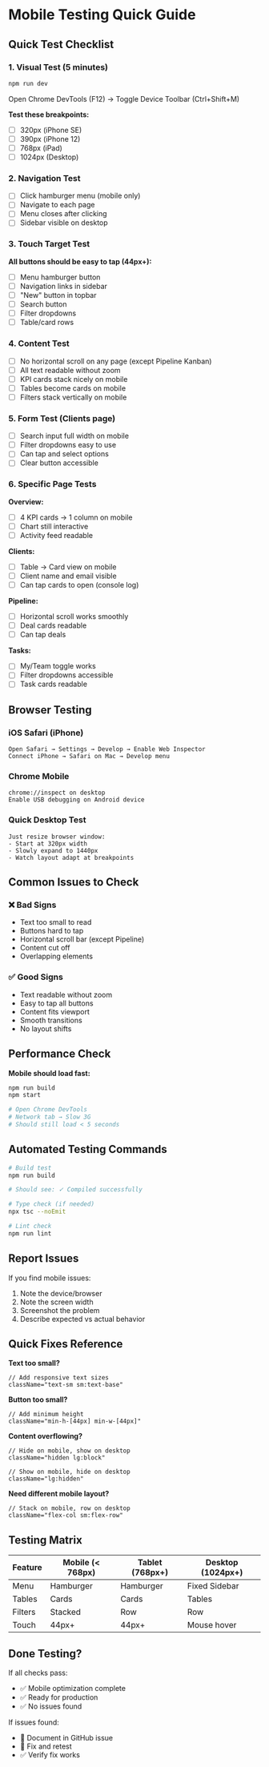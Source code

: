 # Mobile Testing Quick Guide

## Quick Test Checklist

### 1. Visual Test (5 minutes)
```bash
npm run dev
```

Open Chrome DevTools (F12) → Toggle Device Toolbar (Ctrl+Shift+M)

**Test these breakpoints:**
- [ ] 320px (iPhone SE)
- [ ] 390px (iPhone 12)
- [ ] 768px (iPad)
- [ ] 1024px (Desktop)

### 2. Navigation Test
- [ ] Click hamburger menu (mobile only)
- [ ] Navigate to each page
- [ ] Menu closes after clicking
- [ ] Sidebar visible on desktop

### 3. Touch Target Test
**All buttons should be easy to tap (44px+):**
- [ ] Menu hamburger button
- [ ] Navigation links in sidebar
- [ ] "New" button in topbar
- [ ] Search button
- [ ] Filter dropdowns
- [ ] Table/card rows

### 4. Content Test
- [ ] No horizontal scroll on any page (except Pipeline Kanban)
- [ ] All text readable without zoom
- [ ] KPI cards stack nicely on mobile
- [ ] Tables become cards on mobile
- [ ] Filters stack vertically on mobile

### 5. Form Test (Clients page)
- [ ] Search input full width on mobile
- [ ] Filter dropdowns easy to use
- [ ] Can tap and select options
- [ ] Clear button accessible

### 6. Specific Page Tests

**Overview:**
- [ ] 4 KPI cards → 1 column on mobile
- [ ] Chart still interactive
- [ ] Activity feed readable

**Clients:**
- [ ] Table → Card view on mobile
- [ ] Client name and email visible
- [ ] Can tap cards to open (console log)

**Pipeline:**
- [ ] Horizontal scroll works smoothly
- [ ] Deal cards readable
- [ ] Can tap deals

**Tasks:**
- [ ] My/Team toggle works
- [ ] Filter dropdowns accessible
- [ ] Task cards readable

## Browser Testing

### iOS Safari (iPhone)
```
Open Safari → Settings → Develop → Enable Web Inspector
Connect iPhone → Safari on Mac → Develop menu
```

### Chrome Mobile
```
chrome://inspect on desktop
Enable USB debugging on Android device
```

### Quick Desktop Test
```
Just resize browser window:
- Start at 320px width
- Slowly expand to 1440px
- Watch layout adapt at breakpoints
```

## Common Issues to Check

### ❌ Bad Signs
- Text too small to read
- Buttons hard to tap
- Horizontal scroll bar (except Pipeline)
- Content cut off
- Overlapping elements

### ✅ Good Signs
- Text readable without zoom
- Easy to tap all buttons
- Content fits viewport
- Smooth transitions
- No layout shifts

## Performance Check

**Mobile should load fast:**
```bash
npm run build
npm start

# Open Chrome DevTools
# Network tab → Slow 3G
# Should still load < 5 seconds
```

## Automated Testing Commands

```bash
# Build test
npm run build

# Should see: ✓ Compiled successfully

# Type check (if needed)
npx tsc --noEmit

# Lint check
npm run lint
```

## Report Issues

If you find mobile issues:
1. Note the device/browser
2. Note the screen width
3. Screenshot the problem
4. Describe expected vs actual behavior

## Quick Fixes Reference

**Text too small?**
```tsx
// Add responsive text sizes
className="text-sm sm:text-base"
```

**Button too small?**
```tsx
// Add minimum height
className="min-h-[44px] min-w-[44px]"
```

**Content overflowing?**
```tsx
// Hide on mobile, show on desktop
className="hidden lg:block"

// Show on mobile, hide on desktop
className="lg:hidden"
```

**Need different mobile layout?**
```tsx
// Stack on mobile, row on desktop
className="flex-col sm:flex-row"
```

## Testing Matrix

| Feature | Mobile (< 768px) | Tablet (768px+) | Desktop (1024px+) |
|---------|------------------|-----------------|-------------------|
| Menu | Hamburger | Hamburger | Fixed Sidebar |
| Tables | Cards | Cards | Tables |
| Filters | Stacked | Row | Row |
| Touch | 44px+ | 44px+ | Mouse hover |

## Done Testing?

If all checks pass:
- ✅ Mobile optimization complete
- ✅ Ready for production
- ✅ No issues found

If issues found:
- 📝 Document in GitHub issue
- 🔧 Fix and retest
- ✅ Verify fix works
